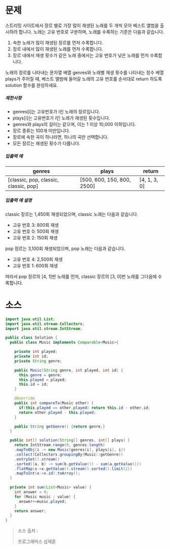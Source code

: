 # 문제

스트리밍 사이트에서 장르 별로 가장 많이 재생된 노래를 두 개씩 모아 베스트 앨범을 출시하려 합니다. 노래는 고유 번호로 구분하며, 노래를 수록하는 기준은 다음과 같습니다.

1. 속한 노래가 많이 재생된 장르를 먼저 수록합니다.
2. 장르 내에서 많이 재생된 노래를 먼저 수록합니다.
3. 장르 내에서 재생 횟수가 같은 노래 중에서는 고유 번호가 낮은 노래를 먼저 수록합니다.

노래의 장르를 나타내는 문자열 배열 genres와 노래별 재생 횟수를 나타내는 정수 배열 plays가 주어질 때, 베스트 앨범에 들어갈 노래의 고유 번호를 순서대로 return 하도록 solution 함수를 완성하세요.

##### 제한사항

- genres[i]는 고유번호가 i인 노래의 장르입니다.
- plays[i]는 고유번호가 i인 노래가 재생된 횟수입니다.
- genres와 plays의 길이는 같으며, 이는 1 이상 10,000 이하입니다.
- 장르 종류는 100개 미만입니다.
- 장르에 속한 곡이 하나라면, 하나의 곡만 선택합니다.
- 모든 장르는 재생된 횟수가 다릅니다.

##### 입출력 예

| genres                                | plays                      | return       |
| ------------------------------------- | -------------------------- | ------------ |
| [classic, pop, classic, classic, pop] | [500, 600, 150, 800, 2500] | [4, 1, 3, 0] |

##### 입출력 예 설명

classic 장르는 1,450회 재생되었으며, classic 노래는 다음과 같습니다.

- 고유 번호 3: 800회 재생
- 고유 번호 0: 500회 재생
- 고유 번호 2: 150회 재생

pop 장르는 3,100회 재생되었으며, pop 노래는 다음과 같습니다.

- 고유 번호 4: 2,500회 재생
- 고유 번호 1: 600회 재생

따라서 pop 장르의 [4, 1]번 노래를 먼저, classic 장르의 [3, 0]번 노래를 그다음에 수록합니다.

# 소스

```java
import java.util.List;
import java.util.stream.Collectors;
import java.util.stream.IntStream;

public class Solution {
  public class Music implements Comparable<Music>{

    private int played;
    private int id;
    private String genre;

    public Music(String genre, int played, int id) {
      this.genre = genre; 
      this.played = played;
      this.id = id;
    }

    @Override
    public int compareTo(Music other) {
      if(this.played == other.played) return this.id - other.id;
      return other.played - this.played;
    }

    public String getGenre() {return genre;}
  }

  public int[] solution(String[] genres, int[] plays) {
    return IntStream.range(0, genres.length)
    .mapToObj(i -> new Music(genres[i], plays[i], i))
    .collect(Collectors.groupingBy(Music::getGenre))
    .entrySet().stream()
    .sorted((a, b) -> sum(b.getValue()) - sum(a.getValue()))
    .flatMap(x->x.getValue().stream().sorted().limit(2))
    .mapToInt(x->x.id).toArray();
  }

  private int sum(List<Music> value) {
    int answer = 0;
    for (Music music : value) {
      answer+=music.played;
    }
    return answer;
  }
}

```



> 소스 출처 :
>
> 프로그래머스 심재훈